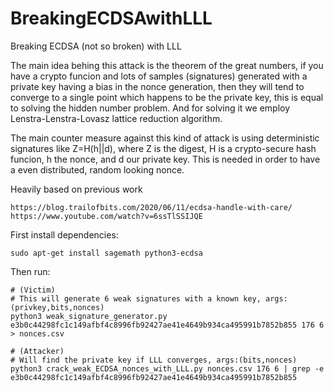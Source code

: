 # BreakingECDSAwithLLL
Breaking ECDSA (not so broken) with LLL

The main idea behing this attack is the theorem of the great numbers, if you have a crypto funcion and lots of samples (signatures) generated with a private key having a bias in the nonce generation, then they will tend to converge to a single point which happens to be the private key, this is equal to solving the hidden number problem.
And for solving it we employ Lenstra-Lenstra-Lovasz lattice reduction algorithm.

The main counter measure against this kind of attack is using deterministic signatures like Z=H(h||d), where Z is the digest, H is a crypto-secure hash funcion, h the nonce, and d our private key. This is needed in order to have a even distributed, random looking nonce.

Heavily based on previous work
  ```
https://blog.trailofbits.com/2020/06/11/ecdsa-handle-with-care/
https://www.youtube.com/watch?v=6ssTlSSIJQE
  ```

First install dependencies:
  ```
  sudo apt-get install sagemath python3-ecdsa
  ```

Then run:
  ```
  # (Victim) 
  # This will generate 6 weak signatures with a known key, args:(privkey,bits,nonces)
  python3 weak_signature_generator.py e3b0c44298fc1c149afbf4c8996fb92427ae41e4649b934ca495991b7852b855 176 6 > nonces.csv
  
  # (Attacker) 
  # Will find the private key if LLL converges, args:(bits,nonces)
  python3 crack_weak_ECDSA_nonces_with_LLL.py nonces.csv 176 6 | grep -e e3b0c44298fc1c149afbf4c8996fb92427ae41e4649b934ca495991b7852b855
  ```
